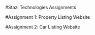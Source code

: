 #Stazi Technologies Assignments 

#Assignment 1: Property Listing Website

#Assignment 2: Car Listing Website 